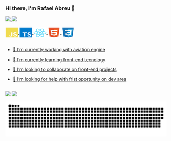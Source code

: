 ### Hi there, i'm Rafael Abreu 👋

 <div>
  <a href="https://github.com/Rafael-Abreu">
  <img height="180em" src="https://github-readme-stats.vercel.app/api?username=Rafael-Abreu&show_icons=true&theme=dracula&include_all_commits=true&count_private=true"/>
  <img height="180em" src="https://github-readme-stats.vercel.app/api/top-langs/?username=Rafael-Abreu&layout=compact&langs_count=7&theme=dracula"/>
</div>
  
<div style="display: inline_block"><br>
  <img align="center" alt="Rafael-Js" height="30" width="40" src="https://raw.githubusercontent.com/devicons/devicon/master/icons/javascript/javascript-plain.svg">
  <img align="center" alt="Rafael-Ts" height="30" width="40" src="https://raw.githubusercontent.com/devicons/devicon/master/icons/typescript/typescript-plain.svg">
  <img align="center" alt="Rafael-React" height="30" width="40" src="https://raw.githubusercontent.com/devicons/devicon/master/icons/react/react-original.svg">
  <img align="center" alt="Rafael-HTML" height="30" width="40" src="https://raw.githubusercontent.com/devicons/devicon/master/icons/html5/html5-original.svg">
  <img align="center" alt="Rafael-CSS" height="30" width="40" src="https://raw.githubusercontent.com/devicons/devicon/master/icons/css3/css3-original.svg">
</div>
  
  ##

- 🔭 I’m currently working with aviation engine
- 🌱 I’m currently learning front-end tecnology
- 👯 I’m looking to collaborate on front-end projects
- 🤔 I’m looking for help with frist oportunity on dev area
  
  ##
<div> 
  <a href="https://www.instagram.com/rafaelr.abreu/" target="_blank"><img src="https://img.shields.io/badge/-Instagram-%23E4405F?style=for-the-badge&logo=instagram&logoColor=white" target="_blank"></a>
  <a href="https://www.linkedin.com/in/rafael-de-abreu-7171171b6/" target="_blank"><img src="https://img.shields.io/badge/-LinkedIn-%230077B5?style=for-the-badge&logo=linkedin&logoColor=white" target="_blank"></a> 
 
  ![Snake animation](https://github.com/Rafael-Abreu/Rafael-Abreu/blob/output/github-contribution-grid-snake.svg)
 
</div>

